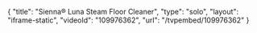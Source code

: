 {
    "title": "Sienna&reg; Luna Steam Floor Cleaner",
    "type": "solo",
    "layout": "iframe-static",
    "videoId": "109976362",
    "url": "\/tvpembed\/109976362"
}